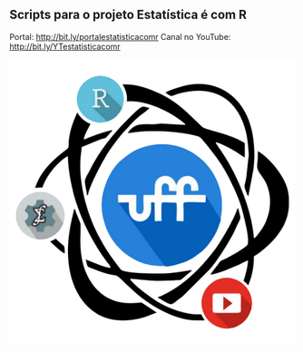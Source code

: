 ## Scripts para o projeto Estatística é com R

Portal: http://bit.ly/portalestatisticacomr
Canal no YouTube: http://bit.ly/YTestatisticacomr

<img src="man/figures/logo_grande.png" class="center">
